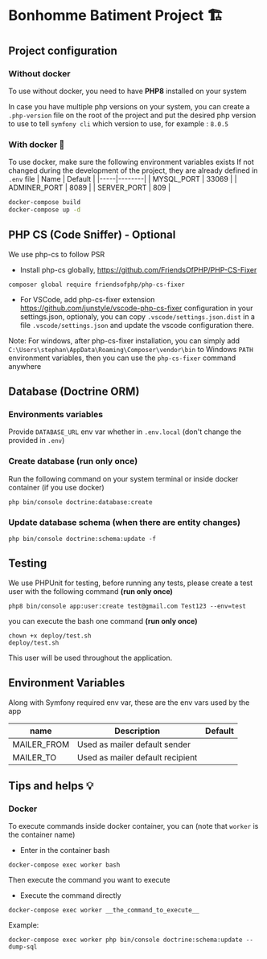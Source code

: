 # Bonhomme Batiment Project 🏗️

## Project configuration

### Without docker

To use without docker, you need to have **PHP8** installed on your system

In case you have multiple php versions on your system, you can create a ``.php-version`` file on the root of the project
and put the desired php version to use to tell ``symfony cli`` which version to use, for example :
```8.0.5```

### With docker 🐳

To use docker, make sure the following environment variables exists
If not changed during the development of the project, they are already defined in ``.env`` file
| Name | Default |
|-----|--------|
| MYSQL_PORT | 33069 |
| ADMINER_PORT | 8089 |
| SERVER_PORT | 809 |


```bash
docker-compose build
docker-compose up -d
```

## PHP CS (Code Sniffer) - Optional

We use php-cs to follow PSR

- Install php-cs globally, https://github.com/FriendsOfPHP/PHP-CS-Fixer
```
composer global require friendsofphp/php-cs-fixer
```
- For VSCode, add php-cs-fixer extension https://github.com/junstyle/vscode-php-cs-fixer configuration in your settings.json, optionaly, you can copy ```.vscode/settings.json.dist``` in a file ```.vscode/settings.json``` and update the vscode configuration there.

Note: For windows, after php-cs-fixer installation, you can simply add ``C:\Users\stephan\AppData\Roaming\Composer\vendor\bin`` to Windows ``PATH`` environment variables, then you can use the ```php-cs-fixer``` command anywhere


## Database (Doctrine ORM)

### Environments variables
Provide ``DATABASE_URL`` env var whether in ``.env.local`` (don't change the provided in ``.env``)

### Create database (run only once)

Run the following command on your system terminal or inside docker container (if you use docker)

```php bin/console doctrine:database:create ```
### Update database schema (when there are entity changes)

```
php bin/console doctrine:schema:update -f
```

## Testing

We use PHPUnit for testing, before running any tests, please create a test user with the following command **(run only once)**
```
php8 bin/console app:user:create test@gmail.com Test123 --env=test
```
you can execute the bash one command **(run only once)**
```
chown +x deploy/test.sh
deploy/test.sh
```
This user will be used throughout the application.

## Environment Variables

Along with Symfony required env var, these are the env vars used by the app

| name                  | Description                                       | Default        |
|-----------------------|---------------------------------------------------|----------------|
|MAILER_FROM            | Used as mailer default sender                     |                |
|MAILER_TO              | Used as mailer default recipient                  |                |

## Tips and helps 💡

### Docker

To execute commands inside docker container, you can (note that ``worker`` is the container name)
- Enter in the container bash
```
docker-compose exec worker bash
```
Then execute the command you want to execute
- Execute the command directly
```
docker-compose exec worker __the_command_to_execute__
```
Example:
```
docker-compose exec worker php bin/console doctrine:schema:update --dump-sql
```
